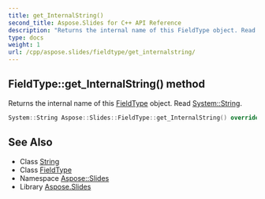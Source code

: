 ```yaml
---
title: get_InternalString()
second_title: Aspose.Slides for C++ API Reference
description: "Returns the internal name of this FieldType object. Read System::String."
type: docs
weight: 1
url: /cpp/aspose.slides/fieldtype/get_internalstring/
---
```

## FieldType::get_InternalString() method


Returns the internal name of this [FieldType](../) object. Read [System::String](../../../system/string/).

```cpp
System::String Aspose::Slides::FieldType::get_InternalString() override
```

## See Also

* Class [String](../../system/string/)
* Class [FieldType](./)
* Namespace [Aspose::Slides](../)
* Library [Aspose.Slides](../../)